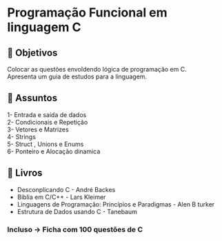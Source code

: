 # Programação Funcional em linguagem C

 :large_blue_diamond: Objetivos
------------
Colocar as questões envoldendo lógica de programação em C.\
Apresenta um guia de estudos para a linguagem.

 :large_blue_diamond: Assuntos 
-----------
1- Entrada e saída de dados \
2- Condicionais e Repetição \
3- Vetores e Matrizes \
4- Strings \
5- Struct , Unions e Enums \
6- Ponteiro e Alocação dinamica 

 :large_blue_diamond: Livros 
------------
- Desconplicando C - André Backes
- Biblia em C/C++ - Lars Kleimer
- Linguagens de Programação: Princípios e Paradigmas - Alen B turker
- Estrutura de Dados usando C - Tanebaum

### Incluso -> Ficha com 100 questões de C

  

